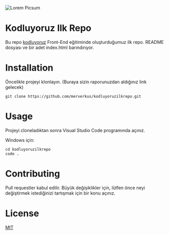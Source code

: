 ![Lorem Picsum]([https://picsum.photos/200/300](https://raw.githubusercontent.com/Kodluyoruz/taskforce/main/git/odev1/figures/markdown.png))

# Kodluyoruz Ilk Repo
Bu repo [kodluyoruz](https://github.com/hakanyalcinkaya/kodluyoruz-frontend-101-egitimi) Front-End eğitiminde oluşturduğumuz ilk repo. README dosyası ve bir adet index.html barındırıyor.
# Installation
Öncelikle projeyi klonlayın. (Buraya sizin raporunuzdan aldığınız link gelecek)

~~~~
git clone https://github.com/merverkus/kodluyoruzilkrepo.git
~~~~
# Usage

Projeyi cloneladıktan sonra Visual Studio Code programında açınız.

Windows için:
~~~~
cd kodluyoruzilkrepo
code .
~~~~


# Contributing

Pull requestler kabul edilir. Büyük değişiklikler için, lütfen önce neyi değiştirmek istediğinizi tartışmak için bir konu açınız.

# License 

[MIT](https://choosealicense.com/licenses/mit/)
